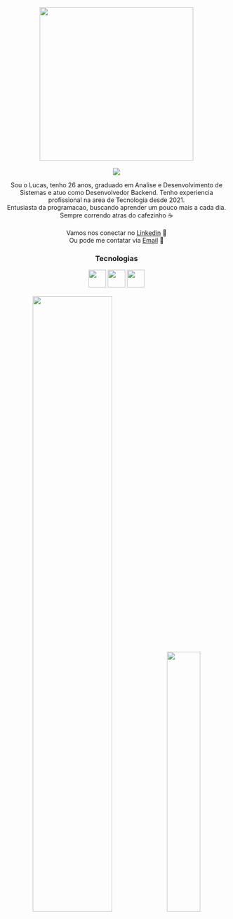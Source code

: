 <div align="center">
 <img src="https://github.com/Anmol-Baranwal/Cool-GIFs-For-GitHub/assets/74038190/3b4607a1-1cc6-41f1-926f-892ae880e7a5" width="350">
   <br><br>
<div align="center" style="text-align: center;">

 <img src="https://readme-typing-svg.herokuapp.com/?font=Architects+Daughter&color=ac&size=27&center=true&lines=+Hello,%20world%20!;Meu%20Nome%20%C3%A9%20Lucas%20Ferreira...;Tenho%2026%20anos+...;Desenvolvedor%20Backend%20Jr..."/>

Sou o Lucas, tenho 26 anos, graduado em Analise e Desenvolvimento de Sistemas e atuo como Desenvolvedor Backend. Tenho experiencia profissional na area de Tecnologia desde 2021. <br>
Entusiasta da programacao, buscando aprender um pouco mais a cada dia. <br> Sempre correndo atras do cafezinho ☕<br> <br>
Vamos nos conectar no [Linkedin](https://www.linkedin.com/in/lucas-nferreira) 🔗<br>
Ou pode me contatar via [Email](mailto:lucas.nferreira@example.com) 📩


</div>

<div align="center">
<h3>Tecnologias</h3>
<img src="https://img.icons8.com/?id=13679&format=png&color=000000" width="40px" />
<img src="https://img.icons8.com/?id=90519&format=png&color=000000" width="40px"/>
<img src="https://img.icons8.com/?id=rHpveptSuwDz&format=png&color=000000" width="40px"/>
</div>
<br>
<div>
 <img src="https://github-readme-stats.vercel.app/api?username=oLucasNascimento&theme=radical&show_icons=true&count_private=true" width="60%"/>
 <img src="https://github-readme-stats.vercel.app/api/top-langs/?username=oLucasNascimento&theme=tokyonight&layout=compact&custom_title=Tecnologias&langs_count=9" width="39%"
  />
</div>
